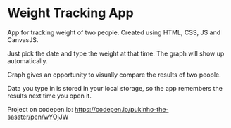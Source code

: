# Weight Tracking App

App for tracking weight of two people. Created using HTML, CSS, JS and CanvasJS.

Just pick the date and type the weight at that time. The graph will show up automatically.

Graph gives an opportunity to visually compare the results of two people.

Data you type in is stored in your local storage, so the app remembers the results next time you open it.

Project on codepen.io: https://codepen.io/pukinho-the-sasster/pen/wYOjJW
